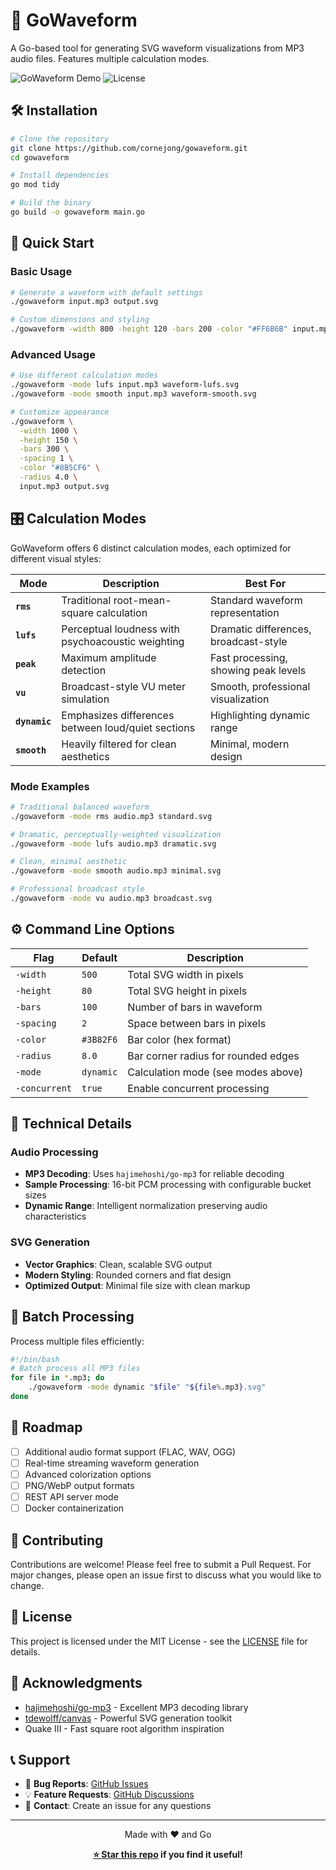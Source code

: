 # 🎵 GoWaveform

A Go-based tool for generating SVG waveform visualizations from MP3 audio files. Features multiple calculation modes.

![GoWaveform Demo](https://img.shields.io/badge/Go-1.18+-00ADD8?style=for-the-badge&logo=go)
![License](https://img.shields.io/badge/License-MIT-green?style=for-the-badge)

## 🛠️ Installation

```bash
# Clone the repository
git clone https://github.com/cornejong/gowaveform.git
cd gowaveform

# Install dependencies
go mod tidy

# Build the binary
go build -o gowaveform main.go
```

## 🚀 Quick Start

### Basic Usage

```bash
# Generate a waveform with default settings
./gowaveform input.mp3 output.svg

# Custom dimensions and styling
./gowaveform -width 800 -height 120 -bars 200 -color "#FF6B6B" input.mp3 output.svg
```

### Advanced Usage

```bash
# Use different calculation modes
./gowaveform -mode lufs input.mp3 waveform-lufs.svg
./gowaveform -mode smooth input.mp3 waveform-smooth.svg

# Customize appearance
./gowaveform \
  -width 1000 \
  -height 150 \
  -bars 300 \
  -spacing 1 \
  -color "#8B5CF6" \
  -radius 4.0 \
  input.mp3 output.svg
```

## 🎛️ Calculation Modes

GoWaveform offers 6 distinct calculation modes, each optimized for different visual styles:

| Mode | Description | Best For |
|------|-------------|----------|
| **`rms`** | Traditional root-mean-square calculation | Standard waveform representation |
| **`lufs`** | Perceptual loudness with psychoacoustic weighting | Dramatic differences, broadcast-style |
| **`peak`** | Maximum amplitude detection | Fast processing, showing peak levels |
| **`vu`** | Broadcast-style VU meter simulation | Smooth, professional visualization |
| **`dynamic`** | Emphasizes differences between loud/quiet sections | Highlighting dynamic range |
| **`smooth`** | Heavily filtered for clean aesthetics | Minimal, modern design |

### Mode Examples

```bash
# Traditional balanced waveform
./gowaveform -mode rms audio.mp3 standard.svg

# Dramatic, perceptually-weighted visualization
./gowaveform -mode lufs audio.mp3 dramatic.svg

# Clean, minimal aesthetic
./gowaveform -mode smooth audio.mp3 minimal.svg

# Professional broadcast style
./gowaveform -mode vu audio.mp3 broadcast.svg
```

## ⚙️ Command Line Options

| Flag | Default | Description |
|------|---------|-------------|
| `-width` | `500` | Total SVG width in pixels |
| `-height` | `80` | Total SVG height in pixels |
| `-bars` | `100` | Number of bars in waveform |
| `-spacing` | `2` | Space between bars in pixels |
| `-color` | `#3B82F6` | Bar color (hex format) |
| `-radius` | `8.0` | Bar corner radius for rounded edges |
| `-mode` | `dynamic` | Calculation mode (see modes above) |
| `-concurrent` | `true` | Enable concurrent processing |

## 🔧 Technical Details

### Audio Processing

- **MP3 Decoding**: Uses `hajimehoshi/go-mp3` for reliable decoding
- **Sample Processing**: 16-bit PCM processing with configurable bucket sizes
- **Dynamic Range**: Intelligent normalization preserving audio characteristics

### SVG Generation

- **Vector Graphics**: Clean, scalable SVG output
- **Modern Styling**: Rounded corners and flat design
- **Optimized Output**: Minimal file size with clean markup

## 🔄 Batch Processing

Process multiple files efficiently:

```bash
#!/bin/bash
# Batch process all MP3 files
for file in *.mp3; do
    ./gowaveform -mode dynamic "$file" "${file%.mp3}.svg"
done
```

## 🚧 Roadmap

- [ ] Additional audio format support (FLAC, WAV, OGG)
- [ ] Real-time streaming waveform generation
- [ ] Advanced colorization options
- [ ] PNG/WebP output formats
- [ ] REST API server mode
- [ ] Docker containerization

## 🤝 Contributing

Contributions are welcome! Please feel free to submit a Pull Request. For major changes, please open an issue first to discuss what you would like to change.

## 📄 License

This project is licensed under the MIT License - see the [LICENSE](LICENSE) file for details.

## 🙏 Acknowledgments

- [hajimehoshi/go-mp3](https://github.com/hajimehoshi/go-mp3) - Excellent MP3 decoding library
- [tdewolff/canvas](https://github.com/tdewolff/canvas) - Powerful SVG generation toolkit
- Quake III - Fast square root algorithm inspiration

## 📞 Support

- 🐛 **Bug Reports**: [GitHub Issues](https://github.com/cornejong/gowaveform/issues)
- 💡 **Feature Requests**: [GitHub Discussions](https://github.com/cornejong/gowaveform/discussions)
- 📧 **Contact**: Create an issue for any questions

---

<div align="center">
Made with ❤️ and Go

**[⭐ Star this repo](https://github.com/cornejong/gowaveform) if you find it useful!**
</div>
